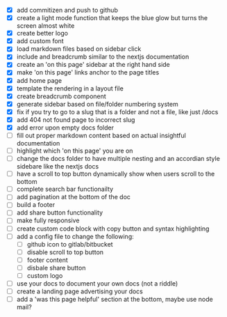 -   [x] add commitizen and push to github
-   [x] create a light mode function that keeps the blue glow but turns the screen almost white
-   [x] create better logo
-   [x] add custom font
-   [x] load markdown files based on sidebar click
-   [x] include and breadcrumb similar to the nextjs documentation
-   [x] create an 'on this page' sidebar at the right hand side
-   [x] make 'on this page' links anchor to the page titles
-   [x] add home page
-   [x] template the rendering in a layout file
-   [x] create breadcrumb component
-   [x] generate sidebar based on file/folder numbering system
-   [x] fix if you try to go to a slug that is a folder and not a file, like just /docs
-   [x] add 404 not found page to incorrect slug
-   [x] add error upon empty docs folder
-   [ ] fill out proper markdown content based on actual insightful documentation
-   [ ] highlight which 'on this page' you are on
-   [ ] change the docs folder to have multiple nesting and an accordian style sidebare like the nextjs docs
-   [ ] have a scroll to top button dynamically show when users scroll to the bottom
-   [ ] complete search bar functionailty
-   [ ] add pagination at the bottom of the doc
-   [ ] build a footer
-   [ ] add share button functionality
-   [ ] make fully responsive
-   [ ] create custom code block with copy button and syntax highlighting
-   [ ] add a config file to change the following:
    -   [ ] github icon to gitlab/bitbucket
    -   [ ] disable scroll to top button
    -   [ ] footer content
    -   [ ] disbale share button
    -   [ ] custom logo
-   [ ] use your docs to document your own docs (not a riddle)
-   [ ] create a landing page advertising your docs
-   [ ] add a 'was this page helpful' section at the bottom, maybe use node mail?

